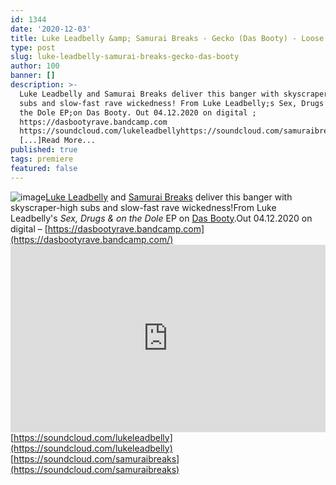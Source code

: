 ```yaml
---
id: 1344
date: '2020-12-03'
title: Luke Leadbelly &amp; Samurai Breaks - Gecko (Das Booty) - Loose Lips
type: post
slug: luke-leadbelly-samurai-breaks-gecko-das-booty
author: 100
banner: []
description: >-
  Luke Leadbelly and Samurai Breaks deliver this banger with skyscraper-high
  subs and slow-fast rave wickedness! From Luke Leadbelly;s Sex, Drugs &amp; on
  the Dole EP;on Das Booty. Out 04.12.2020 on digital ;
  https://dasbootyrave.bandcamp.com
  https://soundcloud.com/lukeleadbellyhttps://soundcloud.com/samuraibreaks
  [...]Read More...
published: true
tags: premiere
featured: false
---
```

![image](../undefined)[Luke Leadbelly](https://www.residentadvisor.net/dj/leadbelly) and [Samurai Breaks](https://www.discogs.com/artist/4496771-Samurai-Breaks) deliver this banger with skyscraper-high subs and slow-fast rave wickedness!From Luke Leadbelly's _Sex, Drugs & on the Dole_ EP on [Das Booty](https://dasbootyrave.bandcamp.com).Out 04.12.2020 on digital – [https://dasbootyrave.bandcamp.com](https://dasbootyrave.bandcamp.com/)<iframe width='100%' height='300' scrolling='no' frameborder='no' allow='autoplay' src='https://w.soundcloud.com/player/?url=https%3A//api.soundcloud.com/tracks/940857499&color=%23ff5500&auto_play=false&hide_related=false&show_comments=true&show_user=true&show_reposts=false&show_teaser=true'></iframe>[https://soundcloud.com/lukeleadbelly](https://soundcloud.com/lukeleadbelly)  
[https://soundcloud.com/samuraibreaks](https://soundcloud.com/samuraibreaks)